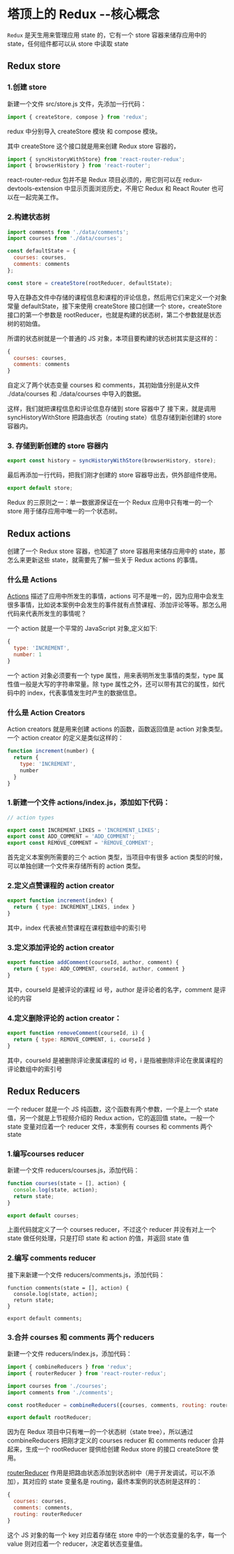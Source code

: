 # 塔顶上的 Redux --核心概念

`Redux` 是天生用来管理应用 state 的，它有一个 store 容器来储存应用中的 state，任何组件都可以从 store 中读取 state
## Redux store

### 1.创建 store
 新建一个文件 src/store.js 文件，先添加一行代码：
```js
import { createStore, compose } from 'redux';
```
redux 中分别导入 createStore 模块 和 compose 模块。

其中 createStore 这个接口就是用来创建 Redux store 容器的，

```js
import { syncHistoryWithStore} from 'react-router-redux';
import { browserHistory } from 'react-router';
```
react-router-redux 包并不是 Redux 项目必须的，用它则可以在 redux-devtools-extension 中显示页面浏览历史，不用它 Redux 和 React Router 也可以在一起完美工作。

### 2.构建状态树

```js
import comments from './data/comments';
import courses from './data/courses';

const defaultState = {
  courses: courses,
  comments: comments
};

const store = createStore(rootReducer, defaultState);
```

导入在静态文件中存储的课程信息和课程的评论信息，然后用它们来定义一个对象常量 defaultState，接下来使用 createStore 接口创建一个 store，createStore 接口的第一个参数是 rootReducer，也就是构建的状态树，第二个参数就是状态树的初始值。

所谓的状态树就是一个普通的 JS 对象，本项目要构建的状态树其实是这样的：
```js
{
  courses: courses,
  comments: comments
}
```

自定义了两个状态变量 courses 和 comments，其初始值分别是从文件 ./data/courses 和 ./data/courses 中导入的数据。

这样，我们就把课程信息和评论信息存储到 store 容器中了
接下来，就是调用 syncHistoryWithStore 把路由状态（routing state）信息存储到新创建的 store 容器内。
### 3. 存储到新创建的 store 容器内
```js
export const history = syncHistoryWithStore(browserHistory, store);
```

最后再添加一行代码，把我们刚才创建的 store 容器导出去，供外部组件使用。

```js
export default store;
```

Redux 的三原则之一：单一数据源保证在一个 Redux 应用中只有唯一的一个 store 用于储存应用中唯一的一个状态树。

## Redux actions

创建了一个 Redux store 容器，也知道了 store 容器用来储存应用中的 state，那怎么来更新这些 state，就需要先了解一些关于 Redux actions 的事情。

### 什么是 Actions

[Actions](http://redux.js.org/docs/basics/Actions.html) 描述了应用中所发生的事情，actions 可不是唯一的，因为应用中会发生很多事情，比如说本案例中会发生的事件就有点赞课程、添加评论等等。那怎么用代码来代表所发生的事情呢？

一个 action 就是一个平常的 JavaScript 对象,定义如下:
```js
{
  type: 'INCREMENT',
  number: 1
}
```
一个 action 对象必须要有一个 type 属性，用来表明所发生事情的类型，type 属性值一般是大写的字符串常量。除 type 属性之外，还可以带有其它的属性，如代码中的 index，代表事情发生时产生的数据信息。

### 什么是 Action Creators

Action creators 就是用来创建 actions 的函数，函数返回值是 action 对象类型。一个 action creator 的定义是类似这样的：
```js
function increment(number) {
  return {
    type: 'INCREMENT',
    number
  }
}
```
### 1.新建一个文件 actions/index.js，添加如下代码：

```js
// action types

export const INCREMENT_LIKES = 'INCREMENT_LIKES';
export const ADD_COMMENT = 'ADD_COMMENT';
export const REMOVE_COMMENT = 'REMOVE_COMMENT';
```
首先定义本案例所需要的三个 action 类型，当项目中有很多 action 类型的时候，可以单独创建一个文件来存储所有的 action 类型。

### 2.定义点赞课程的 action creator

```js
export function increment(index) {
  return { type: INCREMENT_LIKES, index }
}
```
其中，index 代表被点赞课程在课程数组中的索引号

### 3.定义添加评论的 action creator
```js
export function addComment(courseId, author, comment) {
  return { type: ADD_COMMENT, courseId, author, comment }
}
```
其中，courseId 是被评论的课程 id 号，author 是评论者的名字，comment 是评论的内容
### 4.定义删除评论的 action creator：
```js
export function removeComment(courseId, i) {
  return { type: REMOVE_COMMENT, i, courseId }
}
```
其中，courseId 是被删除评论隶属课程的 id 号，i 是指被删除评论在隶属课程的评论数组中的索引号

## Redux Reducers

一个 reducer 就是一个 JS 纯函数，这个函数有两个参数，一个是上一个 state 值，另一个就是上节视频介绍的 Redux action，它的返回值 state。一般一个 state 变量对应着一个 reducer 文件，本案例有 courses 和 comments 两个 state

### 1.编写courses reducer

新建一个文件 reducers/courses.js，添加代码：
```js
function courses(state = [], action) {
  console.log(state, action);
  return state;
}

export default courses;
```
上面代码就定义了一个 courses reducer，不过这个 reducer 并没有对上一个 state 做任何处理，只是打印 state 和 action 的值，并返回 state 值

### 2.编写 comments reducer

接下来新建一个文件 reducers/comments.js，添加代码：
```
function comments(state = [], action) {
  console.log(state, action);
  return state;
}

export default comments;
```
### 3.合并 courses 和 comments 两个 reducers

新建一个文件 reducers/index.js，添加代码：
```js
import { combineReducers } from 'redux';
import { routerReducer } from 'react-router-redux';

import courses from './courses';
import comments from './comments';

const rootReducer = combineReducers({courses, comments, routing: routerReducer });

export default rootReducer;
```
因为在 Redux 项目中只有唯一的一个状态树（state tree），所以通过 combineReducers 把刚才定义的 courses reducer 和 comments reducer 合并起来，生成一个 rootReducer 提供给创建 Redux store 的接口 createStore 使用。

[routerReducer](https://github.com/reactjs/react-router-redux#routerreducer) 作用是把路由状态添加到状态树中（用于开发调试，可以不添加），其对应的 state 变量名是 routing，最终本案例的状态树是这样的：
```js
{
  courses: courses,
  comments: comments,
  routing: routerReducer
}
```
这个 JS 对象的每一个 key 对应着存储在 store 中的一个状态变量的名字，每一个 value 则对应着一个 reducer，决定着状态变量值。
